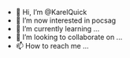 - 👋 Hi, I’m @KarelQuick
- 👀 I’m now interested in pocsag
- 🌱 I’m currently learning ...
- 💞️ I’m looking to collaborate on ...
- 📫 How to reach me ...

<!---
KarelQuick/KarelQuick is a ✨ special ✨ repository because its `README.md` (this file) appears on your GitHub profile.
You can click the Preview link to take a look at your changes.
--->
